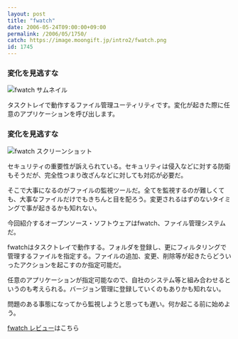 ```yaml
---
layout: post
title: "fwatch"
date: 2006-05-24T09:00:00+09:00
permalink: /2006/05/1750/
catch: https://image.moongift.jp/intro2/fwatch.png
id: 1745
---
```

### 変化を見逃すな
  

 ![fwatch サムネイル](https://image.moongift.jp/intro2/fwatch.t.png "fwatch サムネイル")
  
タスクトレイで動作するファイル管理ユーティリティです。変化が起きた際に任意のアプリケーションを呼び出します。  
<!--more-->  

### 変化を見逃すな
  

![fwatch スクリーンショット](https://image.moongift.jp/intro2/fwatch.png "fwatch スクリーンショット")

  

セキュリティの重要性が訴えられている。セキュリティは侵入などに対する防衛もそうだが、完全性つまり改ざんなどに対しても対応が必要だ。

  

そこで大事になるのがファイルの監視ツールだ。全てを監視するのが難しくても、大事なファイルだけでもきちんと目を配ろう。変更されるはずのないタイミングで事が起きるかも知れない。

  

今回紹介するオープンソース・ソフトウェアはfwatch、ファイル管理システムだ。

  

fwatchはタスクトレイで動作する。フォルダを登録し、更にフィルタリングで管理するファイルを指定する。ファイルの追加、変更、削除等が起きたらどういったアクションを起こすのか指定可能だ。

  

任意のアプリケーションが指定可能なので、自社のシステム等と組み合わせるというのも考えられる。バージョン管理に登録していくのもありかも知れない。

  

問題のある事態になってから監視しようと思っても遅い。何か起こる前に始めよう。

  

[fwatch レビュー](http://oss.moongift.jp/review/i-1751.html)はこちら


